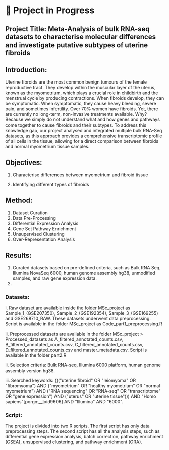 # 🚧 Project in Progress

## Project Title: Meta-Analysis of bulk RNA-seq datasets to characterise molecular differences and investigate putative subtypes of uterine fibroids

## Introduction: 

Uterine fibroids are the most common benign tumours of the female reproductive tract. They develop within the muscular layer of the uterus, known as the myometrium, which plays a crucial role in childbirth and the menstrual cycle by producing contractions. When fibroids develop, they can be symptomatic. When symptomatic, they cause heavy bleeding, severe pain, and sometimes infertility. Over 70% women have fibroids. Yet, there are currently no long-term, non-invasive treatments available. Why? Because we simply do not understand what and how genes and pathways come together to cause fibroids and their subtypes. To address this knowledge gap, our project analysed and integrated multiple bulk RNA-Seq datasets, as this approach provides a comprehensive transcriptomic profile of all cells in the tissue, allowing for a direct comparison between fibroids and normal myometrium tissue samples. 

## Objectives: 
1. Characterise differences between myometrium and fibroid tissue

2. Identifying different types of fibroids

## Method:
1. Dataset Curation
2. Data Pre-Processing
3. Differential Expression Analysis
4. Gene Set Pathway Enrichment
5. Unsupervised Clustering
6. Over-Representation Analysis

## Results:
1. Curated datasets based on pre-defined criteria, such as Bulk RNA Seq, Illumina NovaSeq 6000, human genome assembly hg38, unmodified samples, and raw gene expression data. 
2.
### Datasets: 

i. Raw dataset are available inside the folder MSc_project as Sample_1_(GSE207350), Sample_2_(GSE192354), Sample_3_(GSE169255) and GSE268710_RAW. These datasets underwent data preprocessing. Script is available in the folder MSc_project as Code_part1_preprocessing.R 

ii. Preprocessed datasets are available in the folder MSc_project > Processed_datasets as A_filtered_annotated_counts.csv, B_filtered_annotated_counts.csv, C_filtered_annotated_counts.csv, D_filtered_annotated_counts.csv and master_metadata.csv. Script is available in the folder part2.R 

ii. Selection criteria: Bulk RNA-seq, Illumina 6000 platform, human genome assembly version hg38. 

iii. Searched keywords: ((("uterine fibroid" OR "leiomyoma" OR "fibromyoma") AND ("myometrium" OR "healthy myometrium" OR "normal myometrium") AND ("RNA sequencing" OR "RNA-seq" OR "transcriptome" OR "gene expression") AND ("uterus" OR "uterine tissue"))) AND "Homo sapiens"[porgn:__txid9606] AND "Illumina" AND "6000".

### Script:

The project is divided into two R scripts. The first script has only data preprocessing steps. The second script has all the analysis steps, such as differential gene expression analysis, batch correction, pathway enrichment (GSEA), unsupervised clustering, and  pathway enrichment (ORA).  






